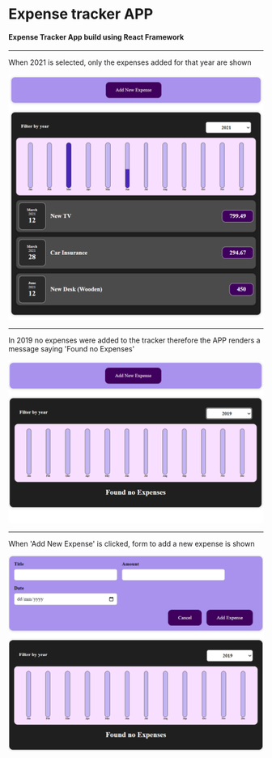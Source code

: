 # Expense tracker APP

#### Expense Tracker App build using React Framework

***
When 2021 is selected, only the expenses added for that year are shown

![Weather APP!](./img/1.png "App showing 2021 Expenses")


***
In 2019 no expenses were added to the tracker therefore the APP renders a message saying 'Found no Expenses'

![Weather APP!](./img/2.png "App showing No Expenses")


***
When 'Add New Expense' is clicked, form to add a new expense is shown

![Weather APP!](./img/3.png "Add New Expenses")